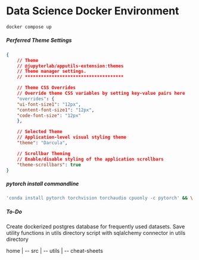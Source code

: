 # Data Science Docker Environment

```bash
docker compose up
```


##### Perferred Theme Settings

```json
{
	// Theme
	// @jupyterlab/apputils-extension:themes
	// Theme manager settings.
	// *************************************

	// Theme CSS Overrides
	// Override theme CSS variables by setting key-value pairs here
	"overrides": {
	"ui-font-size1": "12px",
	"content-font-size1": "12px",
	"code-font-size": "12px"
	},

	// Selected Theme
	// Application-level visual styling theme
	"theme": "Darcula",

	// Scrollbar Theming
	// Enable/disable styling of the application scrollbars
	"theme-scrollbars": true
}
```

##### pytorch install commandline

```bash
'conda install pytorch torchvision torchaudio cpuonly -c pytorch' && \
```
##### To-Do

Create dockerized postgres database for frequently used datasets. Save utility functions in utils directory script with sqlalchemy connector in utils directory

home
| -- src
| -- utils
| -- cheat-sheets